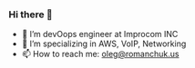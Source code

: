 ### Hi there 👋


- 🔭 I’m devOops engineer at Improcom INC
- 🌱 I’m specializing in AWS, VoIP, Networking
- 📫 How to reach me: oleg@romanchuk.us
